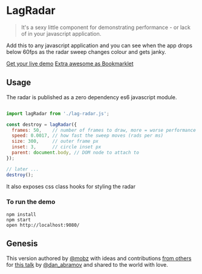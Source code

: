 # LagRadar

> It's a sexy little component for demonstrating performance - or lack of in your javascript application.

Add this to any javascript application and you can see when the app drops below
60fps as the radar sweep changes colour and gets janky.

[Get your live demo](https://mobz.github.io/lag-radar/)
[Extra awesome as Bookmarklet](https://mobz.github.io/lag-radar/bookmarklet.html)

## Usage

The radar is published as a zero dependency es6 javascript module.

```javascript

import lagRadar from './lag-radar.js';

const destroy = lagRadar({
  frames: 50,    // number of frames to draw, more = worse performance
  speed: 0.0017, // how fast the sweep moves (rads per ms)
  size: 300,     // outer frame px
  inset: 3,      // circle inset px
  parent: document.body, // DOM node to attach to
});

// later ...
destroy();
```

It also exposes css class hooks for styling the radar

### To run the demo

```
npm install
npm start
open http://localhost:9080/
```

## Genesis

This version authored by [@mobz](https://twitter.com/mobz) with ideas and contributions [from others](https://twitter.com/dan_abramov/status/970028229271670784)
for [this talk](https://reactjs.org/blog/2018/03/01/sneak-peek-beyond-react-16.html)
by [@dan_abramov](https://twitter.com/dan_abramov) and shared to the world with love.

